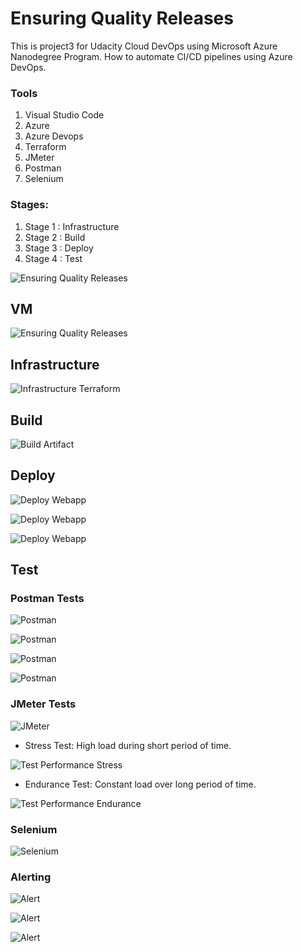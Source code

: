 ﻿# Ensuring Quality Releases

This is project3 for Udacity Cloud DevOps using Microsoft Azure Nanodegree Program. How to automate CI/CD pipelines using Azure DevOps.

### Tools
1. Visual Studio Code
2. Azure
3. Azure Devops
4. Terraform
5. JMeter
6. Postman
7. Selenium 

### Stages:

1. Stage 1 : Infrastructure
2. Stage 2 : Build
3. Stage 3 : Deploy
4. Stage 4 : Test




![Ensuring Quality Releases](https://dl3.pushbulletusercontent.com/IrYaBd3WXf6jUW4IbRhaRjI0lOTIy8y2/image.png)

## VM
![Ensuring Quality Releases](https://dl3.pushbulletusercontent.com/whiaHBTj3FI5SgjY0gX2K3bgbejuOyns/image.png)


## Infrastructure

![Infrastructure Terraform](https://dl3.pushbulletusercontent.com/OaxpY2jD8NVuPbhQzkFTtdporKjn0QZT/image.png)

## Build

![Build Artifact](https://dl3.pushbulletusercontent.com/jRG2wM6me1oiLzMImBfOT14EIqyHgK66/image.png)

## Deploy

![Deploy Webapp](https://dl3.pushbulletusercontent.com/znh9zjn8I8B3JwmFD2v7PlsuSlgOR9na/image.png)

![Deploy Webapp](https://dl3.pushbulletusercontent.com/OiRvnheQShfjAK9AAK5MVuGzHtnOi5YK/image.png)

![Deploy Webapp](https://dl3.pushbulletusercontent.com/7JG2cKixMqxhU7aNPwSAXJ017BtmGNfN/image.png)


## Test


### Postman Tests


![Postman](https://dl3.pushbulletusercontent.com/OQdRaacb59B91J1YWzaW0savB2jL3ygv/image.png)


![Postman](https://lh3.googleusercontent.com/UXySe-uhk9Z3UYWZPi2C4yqZYGi1B_FhFrKx4-NHe-ppSs8xpod651aRk2BHuHAd8OXm3hkzqFgVYVFPAs4jwfD-I26GDGaOKjXrfptl=s480)

![Postman](https://lh3.googleusercontent.com/SdsnGrmWFVjhqXQpvfzhgbkmKeMWvnnLpkF4_4jZsKDc8ElJrCaqSMit_6UFpb3nn-kYePPVzgipinWmeKbuzgZcQW62YKDfOUYQUo7t=s480)

![Postman](https://lh3.googleusercontent.com/8lrbjexMOiiii3SEmfQZABYVIWgJ33Kgzz-ycS8bLbqldecLF_wqRSC9GKfz74jT2ZDMGwPJnqoq0g34TKcNSeSXSomFgk27dGd4LIU=s480)





### JMeter Tests

![JMeter](https://dl3.pushbulletusercontent.com/GtLpjOJeSTeP1mK1aTkfnRUsEUF43eCA/image.png)

* Stress Test: High load during short period of time.

![Test Performance Stress](https://dl3.pushbulletusercontent.com/eKZMnapoL7UvEGD2AjYhRg46rOf20M32/image.png)

* Endurance Test: Constant load over long period of time.

![Test Performance Endurance](https://dl3.pushbulletusercontent.com/0lnS4lrRlzWarJXiwF2z0ByHnaO0H4CG/image.png)


### Selenium


![Selenium](https://dl3.pushbulletusercontent.com/2DYrb9K8VWB1agnix0tjCmWyzaLqH2db/image.png)



### Alerting



![Alert ](https://dl3.pushbulletusercontent.com/oqUzT1BrVWcJexQ92hYgVXeV95wK5EH1/Screenshot_20210817_103538.jpg)

![Alert ](https://dl3.pushbulletusercontent.com/q34lpl069gjUXFLTPPfnr8SDxwnZ91ZI/Screenshot_20210817_104744.jpg)

![Alert ](https://dl3.pushbulletusercontent.com/BSWQCqDYu14rZmRwufzrkkdcLUXZS9S4/image.png)

